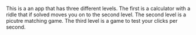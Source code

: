 This is a an app that has three different levels. 
The first is a calculator with a ridle that if solved moves you on to the second level.
The second level is a picutre matching game.
The third level is a game to test your clicks per second.
